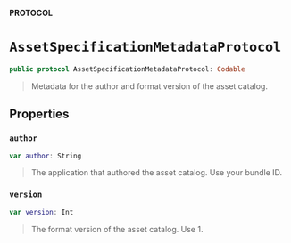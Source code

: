 **PROTOCOL**

# `AssetSpecificationMetadataProtocol`

```swift
public protocol AssetSpecificationMetadataProtocol: Codable
```

> Metadata for the author and format version of the asset catalog.

## Properties
### `author`

```swift
var author: String
```

> The application that authored the asset catalog. Use your bundle ID.

### `version`

```swift
var version: Int
```

> The format version of the asset catalog. Use 1.
